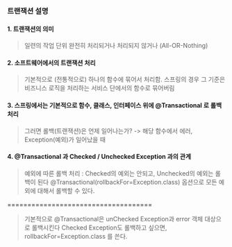 ### 트랜잭션 설명
#### 1. 트랜잭션의 의미
> 일련의 작업 단위
> 완전히 처리되거나 처리되지 않거나 (All-OR-Nothing)

#### 2. 소프트웨어에서의 트랜잭션 처리
> 기본적으로 (전통적으로) 하나의 함수에 묶어서 처리함.
> 스프링의 경우 그 기준은 비즈니스 로직을 처리하는 서비스 단에서의 함수로 묶어버림

#### 3. 스프링에서는 기본적으로 함수, 클래스, 인터페이스 위에 @Transactional 로 롤백처리
> 그러면 롤백(트랜잭션)은 언제 일어나는가? -> 해당 함수에서 에러, Exception(예외)가 일어났을 때

#### 4. @Transactional 과 Checked / Unchecked Exception 과의 관계 
> 예외에 따른 롤백 처리 : Checked의 예외는 안되고, Unchecked의 예외는 롤백이 된다
> @Transactional(rollbackFor=Exception.class) 옵션으로 모든 예외에 대해서 롤백할 수 있다.

====================================

> 기본적으로 @Transactional은 unChecked Exception과 error 객체 대상으로 롤백시킨다
> Checked Exception도 롤백하고 싶으면, rollbackFor=Exception.class 를 쓴다.